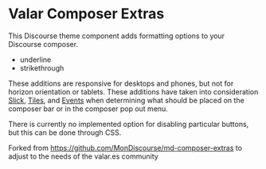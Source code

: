 # Valar Composer Extras

This Discourse theme component adds formatting options to your Discourse composer.

* underline
* strikethrough

These additions are responsive for desktops and phones, but not for horizon orientation or tablets. These additions have taken into consideration [Slick](https://github.com/discourse/Discourse-Slick-image-gallery), [Tiles](https://github.com/discourse/Discourse-Tiles-image-gallery), and [Events](https://github.com/angusmcleod/discourse-events) when determining what should be placed on the composer bar or in the composer pop out menu.

There is currently no implemented option for disabling particular buttons, but this can be done through CSS.

Forked from https://github.com/MonDiscourse/md-composer-extras to adjust to the needs of the valar.es community
